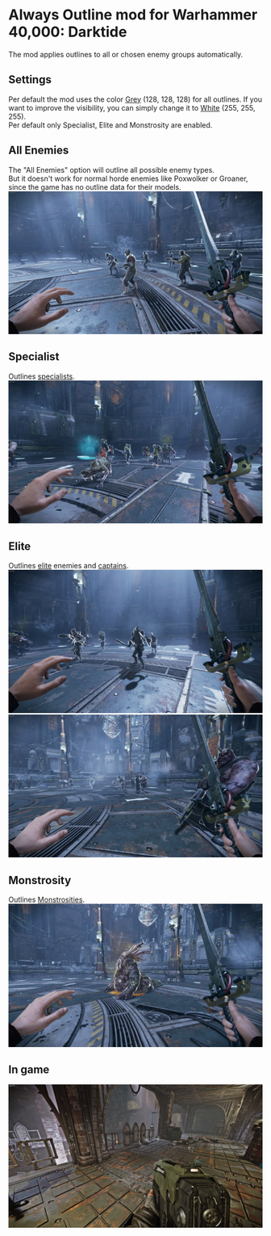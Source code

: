 # Always Outline mod for Warhammer 40,000: Darktide
The mod applies outlines to all or chosen enemy groups automatically.  

## Settings
Per default the mod uses the color [Grey](https://www.colorhexa.com/808080) (128, 128, 128) for all outlines. If you want to improve the visibility, you can simply change it to [White](https://www.colorhexa.com/ffffff) (255, 255, 255).  
Per default only Specialist, Elite and Monstrosity are enabled.  
 
## All Enemies
The "All Enemies" option will outline all possible enemy types.  
But it doesn't work for normal horde enemies like Poxwolker or Groaner, since the game has no outline data for their models. 
![All](./info/All_Enemies.jpg)

## Specialist
Outlines [specialists](https://darktide.gameslantern.com/enemies?type=SPECIALIST).
![Specialists](./info/Specialist.jpg)

## Elite
Outlines [elite](https://darktide.gameslantern.com/enemies?type=ELITE) enemies and [captains](https://darktide.gameslantern.com/enemies?type=CAPTAIN).
![Elite](./info/Elite.jpg)  
![Elite2](./info/Elite2.jpg)

## Monstrosity
Outlines [Monstrosities](https://darktide.gameslantern.com/enemies?type=MONSTROSITY).  
![Monstrosity](./info/Monstrosity.jpg)  

## In game
![Preview1](./info/Preview1.jpg)  